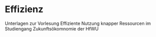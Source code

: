 # Effizienz

Unterlagen  zur Vorlesung Effiziente Nutzung knapper Ressourcen im Studiengang Zukunftsökomnomie der HfWU
